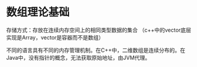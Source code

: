 # 数组理论基础
存储方式：存放在连续内存空间上的相同类型数据的集合
（c++中的vector底层实现是Array，vector是容器而不是数组）

不同的语言具有不同的内存管理机制。在C++中，二维数组是连续分布的。在Java中，没有指针的概念，无法获取原始地址，由JVM代理。